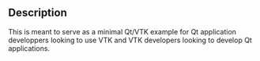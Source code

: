 ## Description

This is meant to serve as a minimal Qt/VTK example for Qt application developpers looking to use
VTK and VTK developers looking to develop Qt applications.
